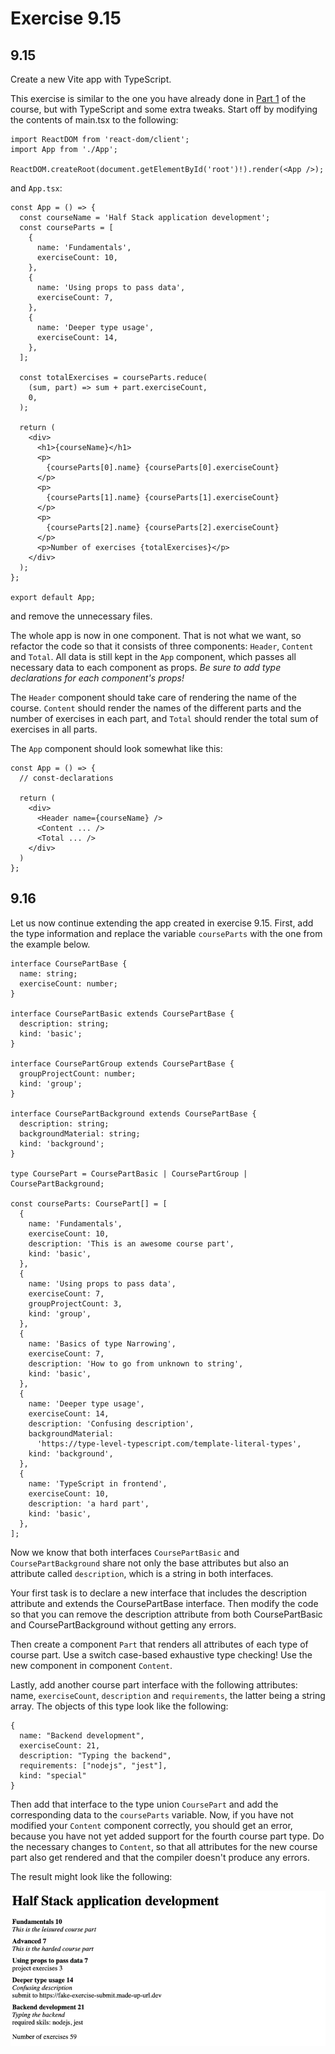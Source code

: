 # Exercise 9.15

## 9.15

Create a new Vite app with TypeScript.

This exercise is similar to the one you have already done in [Part 1](https://fullstackopen.com/en/part1/java_script#exercises-1-3-1-5) of the course, but with TypeScript and some extra tweaks. Start off by modifying the contents of main.tsx to the following:

```tsx
import ReactDOM from 'react-dom/client';
import App from './App';

ReactDOM.createRoot(document.getElementById('root')!).render(<App />);
```

and `App.tsx`:

```tsx
const App = () => {
  const courseName = 'Half Stack application development';
  const courseParts = [
    {
      name: 'Fundamentals',
      exerciseCount: 10,
    },
    {
      name: 'Using props to pass data',
      exerciseCount: 7,
    },
    {
      name: 'Deeper type usage',
      exerciseCount: 14,
    },
  ];

  const totalExercises = courseParts.reduce(
    (sum, part) => sum + part.exerciseCount,
    0,
  );

  return (
    <div>
      <h1>{courseName}</h1>
      <p>
        {courseParts[0].name} {courseParts[0].exerciseCount}
      </p>
      <p>
        {courseParts[1].name} {courseParts[1].exerciseCount}
      </p>
      <p>
        {courseParts[2].name} {courseParts[2].exerciseCount}
      </p>
      <p>Number of exercises {totalExercises}</p>
    </div>
  );
};

export default App;
```

and remove the unnecessary files.

The whole app is now in one component. That is not what we want, so refactor the code so that it consists of three components: `Header`, `Content` and `Total`. All data is still kept in the `App` component, which passes all necessary data to each component as props. _Be sure to add type declarations for each component's props!_

The `Header` component should take care of rendering the name of the course. `Content` should render the names of the different parts and the number of exercises in each part, and `Total` should render the total sum of exercises in all parts.

The `App` component should look somewhat like this:

```tsx
const App = () => {
  // const-declarations

  return (
    <div>
      <Header name={courseName} />
      <Content ... />
      <Total ... />
    </div>
  )
};
```

## 9.16

Let us now continue extending the app created in exercise 9.15. First, add the type information and replace the variable `courseParts` with the one from the example below.

```tsx
interface CoursePartBase {
  name: string;
  exerciseCount: number;
}

interface CoursePartBasic extends CoursePartBase {
  description: string;
  kind: 'basic';
}

interface CoursePartGroup extends CoursePartBase {
  groupProjectCount: number;
  kind: 'group';
}

interface CoursePartBackground extends CoursePartBase {
  description: string;
  backgroundMaterial: string;
  kind: 'background';
}

type CoursePart = CoursePartBasic | CoursePartGroup | CoursePartBackground;

const courseParts: CoursePart[] = [
  {
    name: 'Fundamentals',
    exerciseCount: 10,
    description: 'This is an awesome course part',
    kind: 'basic',
  },
  {
    name: 'Using props to pass data',
    exerciseCount: 7,
    groupProjectCount: 3,
    kind: 'group',
  },
  {
    name: 'Basics of type Narrowing',
    exerciseCount: 7,
    description: 'How to go from unknown to string',
    kind: 'basic',
  },
  {
    name: 'Deeper type usage',
    exerciseCount: 14,
    description: 'Confusing description',
    backgroundMaterial:
      'https://type-level-typescript.com/template-literal-types',
    kind: 'background',
  },
  {
    name: 'TypeScript in frontend',
    exerciseCount: 10,
    description: 'a hard part',
    kind: 'basic',
  },
];
```

Now we know that both interfaces `CoursePartBasic` and `CoursePartBackground` share not only the base attributes but also an attribute called `description`, which is a string in both interfaces.

Your first task is to declare a new interface that includes the description attribute and extends the CoursePartBase interface. Then modify the code so that you can remove the description attribute from both CoursePartBasic and CoursePartBackground without getting any errors.

Then create a component `Part` that renders all attributes of each type of course part. Use a switch case-based exhaustive type checking! Use the new component in component `Content`.

Lastly, add another course part interface with the following attributes: name, `exerciseCount`, `description` and `requirements`, the latter being a string array. The objects of this type look like the following:

```tsx
{
  name: "Backend development",
  exerciseCount: 21,
  description: "Typing the backend",
  requirements: ["nodejs", "jest"],
  kind: "special"
}
```

Then add that interface to the type union `CoursePart` and add the corresponding data to the `courseParts` variable. Now, if you have not modified your `Content` component correctly, you should get an error, because you have not yet added support for the fourth course part type. Do the necessary changes to `Content`, so that all attributes for the new course part also get rendered and that the compiler doesn't produce any errors.

The result might look like the following:

![Exercises 9.16](../assets/45.png)
